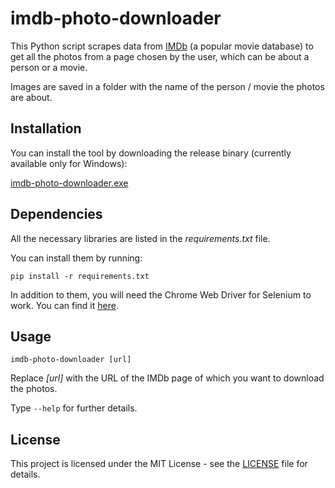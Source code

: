 # imdb-photo-downloader

This Python script scrapes data from [IMDb](https://www.imdb.com/) (a popular movie database) to get all the photos from a page chosen by the user, which can be about a person or a movie.

Images are saved in a folder with the name of the person / movie the photos are about.

## Installation

You can install the tool by downloading the release binary (currently available only for Windows):

[imdb-photo-downloader.exe](https://github.com/giovanni-cutri/italian-disney-comics-covers/releases/download/first/disney-comics-covers.exe)

## Dependencies

All the necessary libraries are listed in the *requirements.txt* file.

You can install them by running:

```
pip install -r requirements.txt
```

In addition to them, you will need the Chrome Web Driver for Selenium to work. You can find it [here](https://googlechromelabs.github.io/chrome-for-testing/).

## Usage

```
imdb-photo-downloader [url]
```

Replace *[url]* with the URL of the IMDb page of which you want to download the photos.

Type ```--help``` for further details.


## License

This project is licensed under the MIT License - see the [LICENSE](https://github.com/giovanni-cutri/imdb-photo-downloader/blob/main/LICENSE) file for details.
